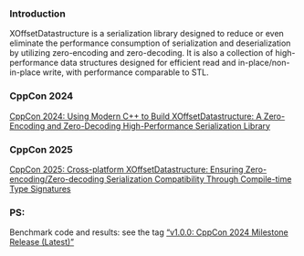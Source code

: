 ### Introduction
XOffsetDatastructure is a serialization library designed to reduce or even eliminate the performance consumption of serialization and deserialization by utilizing zero-encoding and zero-decoding. It is also a collection of high-performance data structures designed for efficient read and in-place/non-in-place write, with performance comparable to STL.  

### CppCon 2024
[CppCon 2024: Using Modern C++ to Build XOffsetDatastructure: A Zero-Encoding and Zero-Decoding High-Performance Serialization Library](https://github.com/CppCon/CppCon2024/blob/main/Presentations/Using_Modern_Cpp_to_Build_XOffsetDatastructure.pdf)

### CppCon 2025
[CppCon 2025: Cross-platform XOffsetDatastructure: Ensuring Zero-encoding/Zero-decoding Serialization Compatibility Through Compile-time Type Signatures](https://github.com/ximicpp/XOffsetDatastructure/blob/main/docs/Compile-timeTypeSignatures.pdf)

### PS:
Benchmark code and results: see the tag [“v1.0.0: CppCon 2024 Milestone Release (Latest)”](https://github.com/ximicpp/XOffsetDatastructure/releases/tag/v1.0.0)
